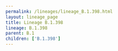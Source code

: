 ```yaml
---
permalink: /lineages/lineage_B.1.398.html
layout: lineage_page
title: Lineage B.1.398
lineage: B.1.398
parent: B.1
children: ['B.1.398']
---
```

